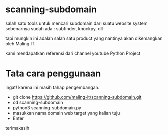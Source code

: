 # scanning-subdomain

salah satu tools untuk mencari subdomain dari suatu website system
sebenarnya sudah ada : subfinder, knockpy, dll

tapi mungkin ini adalah salah satu product yang nantinya akan dikemangkan oleh Maling IT

kami mendapatkan referensi dari channel youtube Python Project

# Tata cara penggunaan

ingat! karena ini masih tahap pengembangan.

- git clone https://github.com/maling-it/scanning-subdomain.git
- cd scanning-subdomain
- python3 scanning-subdomain.py
- masukkan nama domain web target yang kalian tuju
- Enter


terimakasih
